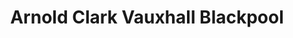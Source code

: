 ---
title: "Arnold Clark Vauxhall Blackpool"
url: /blackpool/arnold-clark-vauxhall-blackpool/
shop: car
---